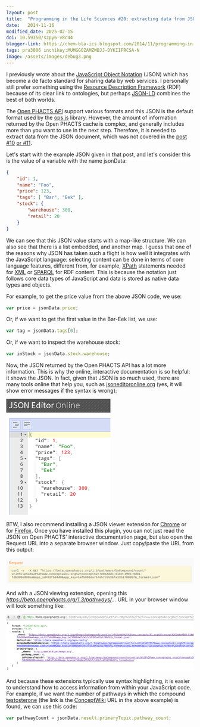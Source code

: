 ```yaml
---
layout: post
title:  "Programming in the Life Sciences #20: extracting data from JSON"
date:   2014-11-16
modified_date: 2025-02-15
doi: 10.59350/szpy6-v8c44
blogger-link: https://chem-bla-ics.blogspot.com/2014/11/programming-in-life-sciences-20.html
tags: pra3006 inchikey:MUMGGOZAMZWBJJ-DYKIIFRCSA-N
image: /assets/images/debug3.png
---
```


I previously wrote about the [JavaScript Object Notation](http://chem-bla-ics.blogspot.nl/2013/10/programming-in-life-sciences-10.html)
(JSON) which has become a de facto standard for sharing data by web services. I personally
still prefer something using the [Resource Description Framework](https://en.wikipedia.org/wiki/Resource_Description_Framework)
(RDF) because of its clear link to ontologies, but perhaps
[JSON-LD](https://en.wikipedia.org/wiki/JSON-LD) combines the best of both worlds.

The [Open PHACTS API](https://dev.openphacts.org/) support various formats and this
JSON is the default format used by the [ops.js](https://github.com/openphacts/ops.js)
library. However, the amount of information returned by the Open PHACTS cache is complex,
and generally includes more than you want to use in the next step. Therefore, it is
needed to extract data from the JSON document, which was not covered in the
[post #10](http://chem-bla-ics.blogspot.nl/2013/10/programming-in-life-sciences-10.html)
[or #11](http://chem-bla-ics.blogspot.nl/2013/10/programming-in-life-sciences-11-html.html).

Let's start with the example JSON given in that post, and let's consider this is the
value of a variable with the name jsonData:

```json
{
    "id": 1,
    "name": "Foo",
    "price": 123,
    "tags": [ "Bar", "Eek" ],
    "stock": {
        "warehouse": 300,
        "retail": 20
    }
}
```

We can see that this JSON value starts with a map-like structure. We can also see that
there is a list embedded, and another map. I guess that one of the reasons why JSON
has taken such a flight is how well it integrates with the JavaScript language: selecting
content can be done in terms of core language features, different from, for example,
[XPath](https://en.wikipedia.org/wiki/XPath) statements needed for
[XML](https://en.wikipedia.org/wiki/XML) or [SPARQL](https://en.wikipedia.org/wiki/SPARQL)
for RDF content. This is because the notation just follows core data types of JavaScript
and data is stored as native data types and objects.

For example, to get the price value from the above JSON code, we use:

```javascript
var price = jsonData.price;
```

Or, if we want to get the first value in the Bar-Eek list, we use:

```javascript
var tag = jsonData.tags[0];
```

Or, if we want to inspect the warehouse stock:

```javascript
var inStock = jsonData.stock.warehouse;
```

Now, the JSON returned by the Open PHACTS API has a lot more information. This is why the
online, interactive documentation is so helpful: it shows the JSON. In fact, given that
JSON is so much used, there are many tools online that help you, such as
[jsoneditoronline.org](http://jsoneditoronline.org/) (yes, it will show error messages
if the syntax is wrong):

![](/assets/images/debug3.png)

BTW, I also recommend installing a JSON viewer extension for
[Chrome](https://chrome.google.com/webstore/detail/jsonview/chklaanhfefbnpoihckbnefhakgolnmc?hl=en#sthash.vsIhyalK.dpuf)
or for [Firefox](https://addons.mozilla.org/en-US/firefox/addon/jsonview/). Once you
have installed this plugin, you can not just read the JSON on Open PHACTS'
interactive documentation page, but also open the Request URL into a separate browser
window. Just copy/paste the URL from this output:

![](/assets/images/json.png)

And with a JSON viewing extension, opening this *https://beta.openphacts.org/1.3/pathways/...*
URL in your browser window will look something like:

![](/assets/images/json1.png)

And because these extensions typically use syntax highlighting, it is easier to understand
how to access information from within your JavaScript code. For example, if we want the
number of pathways in which the compound [testosterone](http://www.conceptwiki.org/concept/index/7e0a4dd4-8160-4906-9db1-fdb300e888ea)
(the link is the [ConceptWiki](http://scholar.google.com/scholar?hl=nl&q=ConceptWiki)
URL in the above example) is found, we can use this code:

```javascript
var pathwayCount = jsonData.result.primaryTopic.pathway_count;
```
